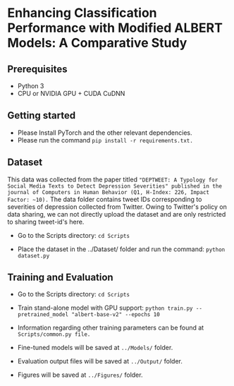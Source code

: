 # Enhancing Classification Performance with Modified ALBERT Models: A Comparative Study

## Prerequisites
* Python 3
* CPU or NVIDIA GPU + CUDA CuDNN

## Getting started
* Please Install PyTorch and the other relevant dependencies.
* Please run the command `pip install -r requirements.txt.`

## Dataset
This data was collected from the paper titled ```"DEPTWEET: A Typology for Social Media Texts to Detect Depression Severities" published in the journal of Computers in Human Behavior (Q1, H-Index: 226, Impact Factor: ~10).```
The data folder contains tweet IDs corresponding to severities of depression collected from Twitter. Owing to Twitter's policy on data sharing, we can not directly upload the dataset and are only restricted to sharing tweet-id's here. 


* Go to the Scripts directory:
```cd Scripts```

* Place the dataset in the ../Dataset/ folder and run the command:
```python dataset.py```

## Training and Evaluation

* Go to the Scripts directory:
```cd Scripts```

* Train stand-alone model with GPU support:
```python train.py --pretrained_model "albert-base-v2" --epochs 10```


* Information regarding other training parameters can be found at `Scripts/common.py file.`

* Fine-tuned models will be saved at `../Models/` folder.

* Evaluation output files will be saved at `../Output/` folder.

* Figures will be saved at `../Figures/` folder.


